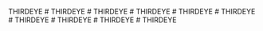 THIRDEYE
#   T H I R D E Y E  
 #   T H I R D E Y E  
 #   T H I R D E Y E  
 #   T H I R D E Y E  
 #   T H I R D E Y E  
 #   T H I R D E Y E  
 #   T H I R D E Y E  
 #   T H I R D E Y E  
 #   T H I R D E Y E  
 
